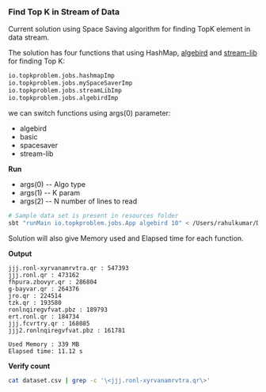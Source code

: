 ### Find Top K in Stream of Data ###

Current solution using Space Saving algorithm for finding TopK 
element in data stream.

The solution has four functions that using HashMap, [algebird](https://github.com/twitter/algebird) and [stream-lib](https://github.com/addthis/stream-lib) for finding Top K:

```bash
io.topkproblem.jobs.hashmapImp
io.topkproblem.jobs.mySpaceSaverImp
io.topkproblem.jobs.streamLibImp
io.topkproblem.jobs.algebirdImp
```

we can switch functions using args(0) parameter:

*  algebird
*  basic
*  spacesaver
*  stream-lib

**Run**

* args(0) -- Algo type
* args(1) -- K param
* args(2) -- N number of lines to read

```bash
# Sample data set is present in resources folder
sbt "runMain io.topkproblem.jobs.App algebird 10" < /Users/rahulkumar/Downloads/work/data/dataset.csv
```
Solution will also give Memory used and Elapsed time for each function.

**Output**

```text
jjj.ronl-xyrvanamrvtra.qr : 547393
jjj.ronl.qr : 473162
fhpura.zbovyr.qr : 286804
g-bayvar.qr : 264376
jro.qr : 224514
tzk.qr : 193580
ronlnqiregvfvat.pbz : 189793
ert.ronl.qr : 184734
jjj.fcvrtry.qr : 168085
jjj2.ronlnqiregvfvat.pbz : 161781

Used Memory : 339 MB
Elapsed time: 11.12 s

```

**Verify count**

```bash
cat dataset.csv | grep -c '\<jjj.ronl-xyrvanamrvtra.qr\>'
```




